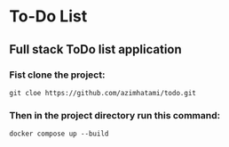 # To-Do List

## Full stack ToDo list application

### Fist clone the project:

```
git cloe https://github.com/azimhatami/todo.git
```

### Then in the project directory run this command:
```
docker compose up --build
```
